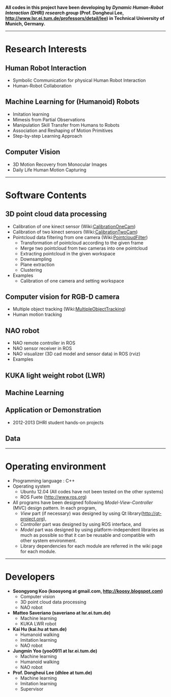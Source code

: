 **All codes in this project have been developing by _Dynamic Human-Robot Interaction (DHRI) research group_ (Prof. Dongheui Lee, http://www.lsr.ei.tum.de/professors/detail/lee) in Technical University of Munich, Germany.**

---


# Research Interests #
## Human Robot Interaction ##
  * Symbolic Communication for physical Human Robot Interaction
  * Human-Robot Collaboration
## Machine Learning for (Humanoid) Robots ##
  * Imitation learning
  * Mimesis from Partial Observations
  * Manipulation Skill Transfer from Humans to Robots
  * Association and Reshaping of Motion Primitives
  * Step-by-step Learning Approach
## Computer Vision ##
  * 3D Motion Recovery from Monocular Images
  * Daily Life Human Motion Capturing

---


# Software Contents #
## 3D point cloud data processing ##
  * Calibration of one kinect sensor (Wiki:[CalibrationOneCam](CalibrationOneCam.md))
  * Calibration of two kinect sensors (Wiki:[CalibrationTwoCam](CalibrationTwoCam.md))
  * Pointcloud data filtering from one camera (Wiki:[PointcloudFilter](PointcloudFilter.md))
    * Transformation of pointcloud according to the given frame
    * Merge two pointcloud from two cameras into one pointcloud
    * Extracting pointcloud in the given workspace
    * Downsampling
    * Plane extraction
    * Clustering
  * Examples
    * Calibration of one camera and setting workspace
## Computer vision for RGB-D camera ##
  * Multiple object tracking (Wiki:[MultipleObjectTracking](MultipleObjectTracking.md))
  * Human motion tracking
## NAO robot ##
  * NAO remote controller in ROS
  * NAO sensor receiver in ROS
  * NAO visualizer (3D cad model and sensor data) in ROS (rviz)
  * Examples
## KUKA light weight robot (LWR) ##
## Machine Learning ##
## Application or Demonstration ##
  * 2012-2013 DHRI student hands-on projects
## Data ##

---


# Operating environment #
  * Programming language  : C++
  * Operating system
    * Ubuntu 12.04 (All codes have not been tested on the other systems)
    * ROS Fuete (http://www.ros.org)
  * All programs have been designed following _Model-View-Controller_ (MVC) design pattern. In each program,
    * _View_ part (if necessary) was designed by using Qt library(http://qt-project.org),
    * _Controller_ part was designed by using ROS interface, and
    * _Model_ part was designed by using platform-independent libraries as much as possible so that it can be reusable and compatible with other system environment.
    * Library dependencies for each module are referred in the wiki page for each module.

---


# Developers #
  * **Seongyong Koo (koosyong at gmail.com, http://koosy.blogspot.com)**
    * Computer vision
    * 3D point cloud data processing
    * NAO robot
  * **Matteo Saveriano (saveriano at lsr.ei.tum.de)**
    * Machine learning
    * KUKA LWR robot
  * **Kai Hu (kai.hu at tum.de)**
    * Humanoid walking
    * Imitation learning
    * NAO robot
  * **Jungmin Yoo (yoo0911 at lsr.ei.tum.de)**
    * Machine learning
    * Humanoid walking
    * NAO robot
  * **Prof. Dongheui Lee (dhlee at tum.de)**
    * Machine learning
    * Imitation learning
    * Supervisor